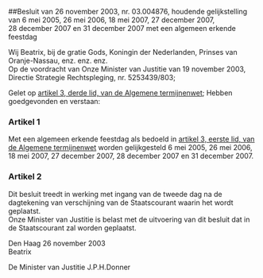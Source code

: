 <meta http-equiv='Content-Type' content='text/html; charset=utf-8' />

##Besluit van 26 november 2003, nr. 03.004876, houdende gelijkstelling van 6 mei 2005, 26 mei 2006, 18 mei 2007, 27 december 2007, 28 december 2007 en 31 december 2007 met een algemeen erkende feestdag

Wij Beatrix, bij de gratie Gods, Koningin der Nederlanden, Prinses van Oranje-Nassau, enz. enz. enz.  
Op de voordracht van Onze Minister van Justitie van 19 november 2003, Directie Strategie Rechtspleging, nr. 5253439/803;

Gelet op [artikel 3, derde lid, van de Algemene termijnenwet](../../../../../../../../../wet/algemene/termijnenwet/BWBR0002448/README.md);
Hebben goedgevonden en verstaan:    

### Artikel  1  

Met een algemeen erkende feestdag als bedoeld in [artikel 3, eerste lid, van de Algemene termijnenwet](../../../../../../../../../wet/algemene/termijnenwet/BWBR0002448/README.md) worden gelijkgesteld 6 mei 2005, 26 mei 2006, 18 mei 2007, 27 december 2007, 28 december 2007 en 31 december 2007.  

### Artikel  2  

Dit besluit treedt in werking met ingang van de tweede dag na de dagtekening van verschijning van de Staatscourant waarin het wordt geplaatst.  
Onze Minister van Justitie is belast met de uitvoering van dit besluit dat in de Staatscourant zal worden geplaatst.   

Den Haag 
26 november 2003  
Beatrix   

De 
Minister van Justitie
J.P.H.Donner    
